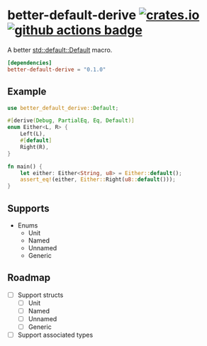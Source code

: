 # better-default-derive [![crates.io](https://img.shields.io/crates/v/better-default-derive.svg)](https://crates.io/crates/better-default-derive) [![github actions badge](https://github.com/monadplus/better-default-derive/actions/workflows/ci.yml/badge.svg)](https://github.com/monadplus/better-default-derive/actions/workflows/ci.yml)

A better [std::default::Default](https://doc.rust-lang.org/nightly/std/default/macro.Default.html) macro.

```toml
[dependencies]
better-default-derive = "0.1.0"
```

## Example
```rust 
use better_default_derive::Default;

#[derive(Debug, PartialEq, Eq, Default)]
enum Either<L, R> {
    Left(L),
    #[default]
    Right(R),
}

fn main() {
    let either: Either<String, u8> = Either::default();
    assert_eq!(either, Either::Right(u8::default()));
}
```

## Supports

- Enums
  - Unit
  - Named
  - Unnamed
  - Generic

## Roadmap

- [ ] Support structs
  - [ ] Unit
  - [ ] Named
  - [ ] Unnamed
  - [ ] Generic
- [ ] Support associated types
